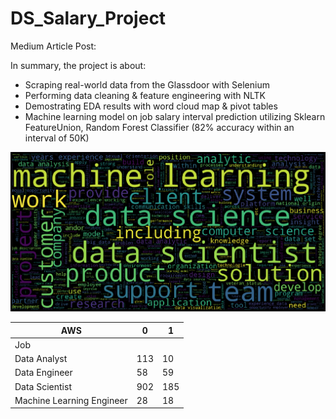 # DS_Salary_Project

Medium Article Post: 

In summary, the project is about:
- Scraping real-world data from the Glassdoor with Selenium
- Performing data cleaning & feature engineering with NLTK
- Demostrating EDA results with word cloud map & pivot tables 
- Machine learning model on job salary interval prediction utilizing Sklearn FeatureUnion, Random Forest Classifier (82% accuracy within an interval of 50K) 

![ScreenShot](https://github.com/Kizuna-Cheng/DS_Salary_Project/blob/main/Word_cloud.png)

AWS | 0 | 1 |
--- | --- | --- | 
Job |   |   |
Data Analyst | 113 | 10 | 
Data Engineer | 58 | 59 | 
Data Scientist | 902 | 185 | 
Machine Learning Engineer | 28 | 18 | 
